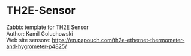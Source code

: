 # TH2E-Sensor
Zabbix template for TH2E Sensor  
Author: Kamil Goluchowski  
Web site sensore: https://en.papouch.com/th2e-ethernet-thermometer-and-hygrometer-p4825/  
